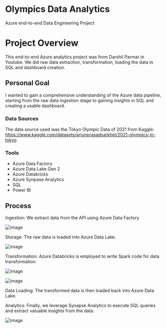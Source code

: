 # Olympics Data Analytics
Azure end-to-end Data Engineering Project

# Project Overview
This end-to-end Azure analytics project was from Darshil Parmar in Youtube. We did raw data extraction, transformation, loading the data in SQL and dashboard creation.

## Personal Goal
I wanted to gain a comprehensive understanding of the Azure data pipeline, starting from the raw data ingestion stage to gaining insights in SQL and creating a usable dashboard.

### Data Sources

The data source used was the Tokyo Olympic Data of 2021 from Kaggle: https://www.kaggle.com/datasets/arjunprasadsarkhel/2021-olympics-in-tokyo

### Tools
- Azure Data Factory
- Azure Data Lake Gen 2
- Azure Databricks
- Azure Synpase Analytics
- SQL
- Power BI


## Process
Ingestion: We extract data from the API using Azure Data Factory

![image](https://github.com/stephechanova19/OlympicsDataAnalytics/assets/63657996/144cb9b2-d12d-44ed-8e35-9dfaf17b27fa)

Storage: The raw data is loaded into Azure Data Lake.

![image](https://github.com/stephechanova19/OlympicsDataAnalytics/assets/63657996/6d835d92-ab60-4cea-90ef-ec71a448ed44)

Transformation: Azure Databricks is employed to write Spark code for data transformation.

![image](https://github.com/stephechanova19/OlympicsDataAnalytics/assets/63657996/5286bb5c-ba51-43bf-8d97-3c33e53a0bf4)

![image](https://github.com/stephechanova19/OlympicsDataAnalytics/assets/63657996/f35b1efe-d520-4f77-9db1-6babda6f9f14)

Data Loading: The transformed data is then loaded back into Azure Data Lake.

Analytics: Finally, we leverage Synapse Analytics to execute SQL queries and extract valuable insights from the data.

![image](https://github.com/stephechanova19/OlympicsDataAnalytics/assets/63657996/aa40ccc0-8b03-4028-866c-883a9191819d)


